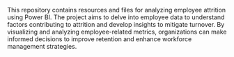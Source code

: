 This repository contains resources and files for analyzing employee attrition using Power BI. The project aims to delve into employee data to understand factors contributing to attrition and develop insights to mitigate turnover. By visualizing and analyzing employee-related metrics, organizations can make informed decisions to improve retention and enhance workforce management strategies.
